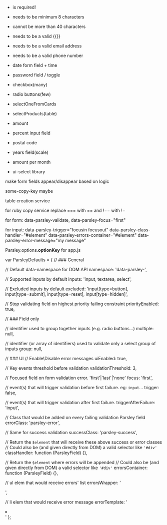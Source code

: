 - is required!
- needs to be minimum 8 characters
- cannot be more than 40 characters
- needs to be a valid {{}}
- needs to be a valid email address
- needs to be a valid phone number
- date form field + time
- password field / toggle

- checkbox(many)
- radio buttons(few)
- selectOneFromCards
- selectProducts(table)
- amount
- percent input field
- postal code
- years field(scale)
- amount per month

- ui-select library

make form fields appear/disappear based on logic

<iz-copy>some-copy-key</iz-copy> maybe

table creation service

for ruby copy service replace === with == and !== with !=


for form:
data-parsley-validate, data-parsley-focus="first"

for input:
data-parsley-trigger="focusin focusout"
data-parsley-class-handler="#element"
data-parsley-errors-container="#element"
data-parsley-error-message="my message"


Parsley.options.**optionKey** for app.js


var ParsleyDefaults = {
  // ### General

  // Default data-namespace for DOM API
  namespace: 'data-parsley-',

  // Supported inputs by default
  inputs: 'input, textarea, select',

  // Excluded inputs by default
  excluded: 'input[type=button], input[type=submit], input[type=reset], input[type=hidden]',

  // Stop validating field on highest priority failing constraint
  priorityEnabled: true,

  // ### Field only

  // identifier used to group together inputs (e.g. radio buttons...)
  multiple: null,

  // identifier (or array of identifiers) used to validate only a select group of inputs
  group: null,

  // ### UI
  // Enable\Disable error messages
  uiEnabled: true,

  // Key events threshold before validation
  validationThreshold: 3,

  // Focused field on form validation error. 'first'|'last'|'none'
  focus: 'first',

  // event(s) that will trigger validation before first failure. eg: `input`...
  trigger: false,

  // event(s) that will trigger validation after first failure.
  triggerAfterFailure: 'input',

  // Class that would be added on every failing validation Parsley field
  errorClass: 'parsley-error',

  // Same for success validation
  successClass: 'parsley-success',

  // Return the `$element` that will receive these above success or error classes
  // Could also be (and given directly from DOM) a valid selector like `'#div'`
  classHandler: function (ParsleyField) {},

  // Return the `$element` where errors will be appended
  // Could also be (and given directly from DOM) a valid selector like `'#div'`
  errorsContainer: function (ParsleyField) {},

  // ul elem that would receive errors' list
  errorsWrapper: '<ul class="parsley-errors-list"></ul>',

  // li elem that would receive error message
  errorTemplate: '<li></li>'
};
